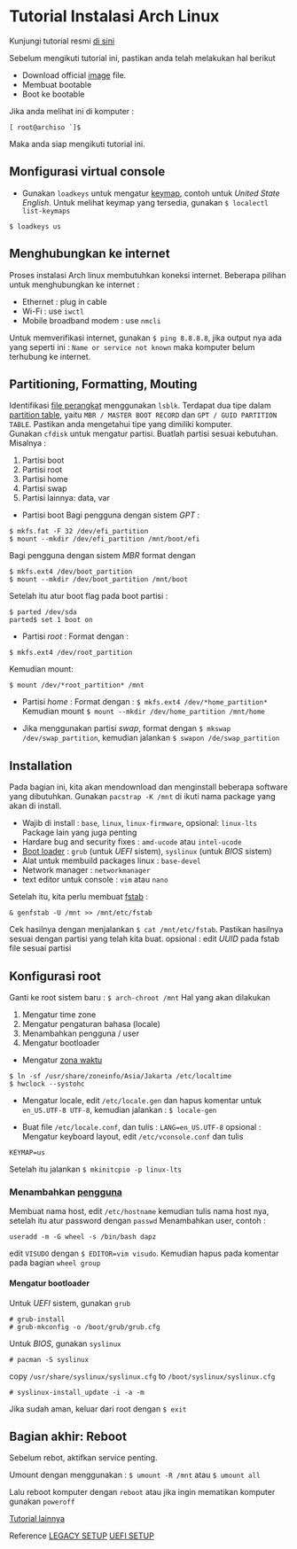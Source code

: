 # Tutorial Instalasi Arch Linux

Kunjungi tutorial resmi [di sini](https://wiki.archlinux.org/title/Installation_guide) 

Sebelum mengikuti tutorial ini, pastikan anda telah melakukan hal berikut
- Download official [image](https://archlinux.org/download/) file.
- Membuat bootable 
- Boot ke bootable

Jika anda melihat ini di komputer :

```
[ root@archiso `]$ 
```

Maka anda siap mengikuti tutorial ini.

## Monfigurasi virtual console
- Gunakan `loadkeys` untuk mengatur [keymap](https://wiki.archlinux.org/title/Linux_console/Keyboard_configuration), contoh untuk *United State English*. Untuk melihat keymap yang tersedia, gunakan `$ localectl list-keymaps`

```
$ loadkeys us
```

## Menghubungkan ke internet
Proses instalasi Arch linux membutuhkan koneksi internet. Beberapa pilihan untuk menghubungkan ke internet :
- Ethernet : plug in cable
- Wi-Fi : use `iwctl`
- Mobile broadband modem : use `nmcli`

Untuk memverifikasi internet, gunakan `$ ping 8.8.8.8`, jika output nya ada yang seperti ini : `Name or service not known` maka komputer belum terhubung ke internet.

## Partitioning, Formatting, Mouting
Identifikasi [file perangkat](https://wiki.archlinux.org/title/Device_file#Block_devices) menggunakan `lsblk`.  Terdapat dua tipe dalam [partition table](https://wiki.archlinux.org/title/Partitioning), yaitu `MBR / MASTER BOOT RECORD` dan `GPT / GUID PARTITION TABLE`. Pastikan anda mengetahui tipe yang dimiliki komputer.    
Gunakan `cfdisk` untuk mengatur partisi.
Buatlah partisi sesuai kebutuhan. Misalnya : 
1. Partisi boot 
2. Partisi root 
3. Partisi home 
4. Partisi swap
5. Partisi lainnya: data, var

- Partisi boot
Bagi pengguna dengan sistem *GPT* :
```
$ mkfs.fat -F 32 /dev/efi_partition
$ mount --mkdir /dev/efi_partition /mnt/boot/efi
```
Bagi pengguna dengan sistem *MBR* format dengan 
```
$ mkfs.ext4 /dev/boot_partition
$ mount --mkdir /dev/boot_partition /mnt/boot
```
Setelah itu atur boot flag pada boot partisi :
```
$ parted /dev/sda
parted$ set 1 boot on 
```

- Partisi *root* :
Format dengan :
```
$ mkfs.ext4 /dev/root_partition
```
Kemudian mount:
```
$ mount /dev/*root_partition* /mnt
```
- Partisi *home* : 
Format dengan : `$ mkfs.ext4 /dev/*home_partition*`
Kemudian mount `$ mount --mkdir /dev/home_partition /mnt/home`

- Jika menggunakan partisi *swap*, format dengan `$ mkswap /dev/swap_partition`, kemudian jalankan `$ swapon /de/swap_partition`

## Installation

Pada bagian ini, kita akan mendownload dan menginstall beberapa software yang dibutuhkan. Gunakan `pacstrap -K /mnt` di ikuti nama package yang akan di install.

- Wajib di install : `base`, `linux`, `linux-firmware`, opsional: `linux-lts`
Package lain yang juga penting
- Hardare bug and security fixes : `amd-ucode` atau `intel-ucode`
- [Boot loader](https://wiki.archlinux.org/title/Arch_boot_process) : `grub` (untuk *UEFI* sistem), `syslinux` (untuk *BIOS* sistem)
- Alat untuk membuild packages linux : `base-devel`
- Network manager : `networkmanager`
- text editor untuk console : `vim` atau `nano`


Setelah itu, kita perlu membuat [fstab](https://wiki.archlinux.org/title/Fstab) : 
```
& genfstab -U /mnt >> /mnt/etc/fstab
```
Cek hasilnya dengan menjalankan `$ cat /mnt/etc/fstab`. Pastikan hasilnya sesuai dengan partisi yang telah kita buat.
opsional : edit *UUID* pada fstab file sesuai partisi

## Konfigurasi root
Ganti ke root sistem baru : `$ arch-chroot /mnt`
Hal yang akan dilakukan
1. Mengatur time zone 
2. Mengatur pengaturan bahasa (locale)
3. Menambahkan pengguna / user
4. Mengatur bootloader

* Mengatur [zona waktu](https://wiki.archlinux.org/title/System_time#Time_zone)
```
$ ln -sf /usr/share/zoneinfo/Asia/Jakarta /etc/localtime
$ hwclock --systohc
```
- Mengatur locale, edit `/etc/locale.gen` dan hapus komentar untuk `en_US.UTF-8 UTF-8`, kemudian jalankan : `$ locale-gen`

- Buat file `/etc/locale.conf`, dan tulis : `LANG=en_US.UTF-8`
opsional : Mengatur keyboard layout, edit `/etc/vconsole.conf` dan tulis
```
KEYMAP=us
```

Setelah itu jalankan `$ mkinitcpio -p linux-lts`

### Menambahkan [pengguna](https://wiki.archlinux.org/title/Users_and_groups#User_management)
Membuat nama host, edit `/etc/hostname` kemudian tulis nama host nya, setelah itu atur password dengan `passwd`
Menambahkan user, contoh :
```
useradd -m -G wheel -s /bin/bash dapz
```
edit `VISUDO` dengan `$ EDITOR=vim visudo`. Kemudian hapus pada komentar pada bagian `wheel group`

#### Mengatur bootloader
Untuk *UEFI* sistem, gunakan `grub` 
```
# grub-install 
# grub-mkconfig -o /boot/grub/grub.cfg
```
Untuk *BIOS*, gunakan `syslinux`
```
# pacman -S syslinux
```
copy `/usr/share/syslinux/syslinux.cfg` to `/boot/syslinux/syslinux.cfg`
```
# syslinux-install_update -i -a -m
```
Jika sudah aman, keluar dari root dengan `$ exit`
## Bagian akhir: Reboot
Sebelum rebot, aktifkan service penting.

Umount dengan menggunakan : `$ umount -R /mnt` atau `$ umount all`

Lalu reboot komputer dengan `reboot` atau jika ingin mematikan komputer gunakan `poweroff`

[Tutorial lainnya]()

Reference
[LEGACY SETUP](https://gist.github.com/xbns/cb8d0f9734a99c19c2503d8439f79e71#file-arch-linux-installation-on-mbr-system-md)
[UEFI SETUP](https://gist.github.com/xbns/3516ee4582f74fc3c41fee3541369fd5#file-arch-linux-installation-on-uefi-gpt-system-md)
